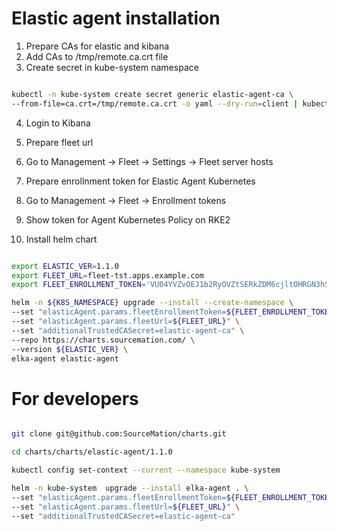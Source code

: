 
# Elastic agent installation

1. Prepare CAs for elastic and kibana
2. Add CAs to /tmp/remote.ca.crt file
3. Create secret in kube-system namespace 

```bash

kubectl -n kube-system create secret generic elastic-agent-ca \
--from-file=ca.crt=/tmp/remote.ca.crt -o yaml --dry-run=client | kubectl apply -f -

```

4. Login to Kibana 
5. Prepare fleet url
6. Go to Management -> Fleet -> Settings -> Fleet server hosts
7. Prepare enrollnment token for Elastic Agent Kubernetes
8. Go to Management -> Fleet -> Enrollment tokens 
9. Show token for Agent Kubernetes Policy on RKE2

10. Install helm chart 

```bash

export ELASTIC_VER=1.1.0
export FLEET_URL=fleet-tst.apps.example.com
export FLEET_ENROLLMENT_TOKEN='VU04YVZvOEJ1b2RyOVZtSERkZDM6cjltOHRGN3hSUDJhb1BvU2pnelBBUQ=='

helm -n ${K8S_NAMESPACE} upgrade --install --create-namespace \
--set "elasticAgent.params.fleetEnrollmentToken=${FLEET_ENROLLMENT_TOKEN}" \
--set "elasticAgent.params.fleetUrl=${FLEET_URL}" \
--set "additionalTrustedCASecret=elastic-agent-ca" \
--repo https://charts.sourcemation.com/ \
--version ${ELASTIC_VER} \
elka-agent elastic-agent

```

# For developers


```bash

git clone git@github.com:SourceMation/charts.git

cd charts/charts/elastic-agent/1.1.0

kubectl config set-context --current --namespace kube-system

helm -n kube-system  upgrade --install elka-agent . \
--set "elasticAgent.params.fleetEnrollmentToken=${FLEET_ENROLLMENT_TOKEN}" \
--set "elasticAgent.params.fleetUrl=${FLEET_URL}" \
--set "additionalTrustedCASecret=elastic-agent-ca"

```

